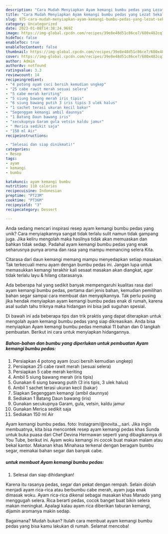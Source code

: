 ```yaml
---
description: "Cara Mudah Menyiapkan Ayam kemangi bumbu pedas yang Lezat Sekali"
title: "Cara Mudah Menyiapkan Ayam kemangi bumbu pedas yang Lezat Sekali"
slug: 975-cara-mudah-menyiapkan-ayam-kemangi-bumbu-pedas-yang-lezat-sekali
category: Uncategorized
date: 2023-01-08T14:38:24.969Z
image: https://img-global.cpcdn.com/recipes/39e8e48d51c86ce7/680x482cq70/ayam-kemangi-bumbu-pedas-foto-resep-utama.jpg
hideToc: false
enableToc: true
enableTocContent: false
thumbnail: https://img-global.cpcdn.com/recipes/39e8e48d51c86ce7/680x482cq70/ayam-kemangi-bumbu-pedas-foto-resep-utama.jpg
cover: https://img-global.cpcdn.com/recipes/39e8e48d51c86ce7/680x482cq70/ayam-kemangi-bumbu-pedas-foto-resep-utama.jpg
author: Admin
authorAv: notfound
ratingvalue: 3.3
reviewcount: 14
recipeingredient:
- "4 potong ayam cuci bersih kemudian ungkep"
- "25 cabe rawit merah sesuai selera"
- "5 cabe merah keriting"
- "5 siung bawang merah iris tipis"
- "6 siung bawang putih 3 iris tipis 3 ulek halus"
- "1 sachet terasi ukuran kecil bakar"
- "Segenggam kemangi ambil daunnya"
- "1 Batang Daun bawang iris"
- "secukupnya Garam gula vetsin kaldu jamur"
- " Merica sedikit saja"
- "150 ml Air"
recipeinstructions:

- "Selesai dan siap dinikmati!"
categories:
- Resep
tags:
- ayam
- kemangi
- bumbu

katakunci: ayam kemangi bumbu 
nutrition: 110 calories
recipecuisine: Indonesian
preptime: "PT23M"
cooktime: "PT36M"
recipeyield: "3"
recipecategory: Dessert

---
```





Anda sedang mencari inspirasi resep ayam kemangi bumbu pedas yang unik? Cara menyiapkannya sangat tidak terlalu sulit namun tidak gampang juga. Jika keliru mengolah maka hasilnya tidak akan memuaskan dan bahkan tidak sedap. Padahal ayam kemangi bumbu pedas yang enak seharusnya punya aroma dan rasa yang mampu memancing selera Kita.





Citarasa dari daun kemangi memang mampu menyedapkan setiap masakan. Tak terkecuali menu ayam dengan bumbu pedas ini. Jangan lupa untuk memasukkan kemangi terakhir kali sesaat masakan akan diangkat, agar tidak terlalu layu &amp; hilang citarasanya.

Ada beberapa hal yang sedikit banyak mempengaruhi kualitas rasa dari ayam kemangi bumbu pedas, pertama dari jenis bahan, kemudian pemilihan bahan segar sampai cara membuat dan menyajikannya. Tak perlu pusing jika hendak menyiapkan ayam kemangi bumbu pedas enak di rumah, karena asal sudah tahu triknya maka hidangan ini bisa jadi suguhan spesial.






Di bawah ini ada beberapa tips dan trik praktis yang dapat diterapkan untuk mengolah ayam kemangi bumbu pedas yang siap dikreasikan. Anda bisa menyiapkan Ayam kemangi bumbu pedas memakai 11 bahan dan 0 langkah pembuatan. Berikut ini cara untuk menyiapkan hidangannya.

<!--inarticleads1-->

##### Bahan-bahan dan bumbu yang diperlukan untuk pembuatan Ayam kemangi bumbu pedas:

1. Persiapkan 4 potong ayam (cuci bersih kemudian ungkep)
1. Persiapkan 25 cabe rawit merah (sesuai selera)
1. Persiapkan 5 cabe merah keriting
1. Ambil 5 siung bawang merah (iris tipis)
1. Gunakan 6 siung bawang putih (3 iris tipis, 3 ulek halus)
1. Ambil 1 sachet terasi ukuran kecil (bakar)
1. Siapkan Segenggam kemangi (ambil daunnya)
1. Sediakan 1 Batang Daun bawang (iris)
1. Gunakan secukupnya Garam, gula, vetsin, kaldu jamur
1. Gunakan  Merica sedikit saja
1. Sediakan 150 ml Air


Ayam kemangi bumbu pedas. foto: Instagram/@novita._.sari. Jika ingin membuatnya, kita bisa mencontek resep ayam kemangi pedas khas Sunda untuk buka puasa dari Chef Devina Hermawan seperti yang dibagikannya di You Tube, berikut ini. Ayam woku kemangi ini cocok buat makan malam atau bekal kantor. Makanan khas Minahasa terkenal dengan beragam bumbu segar, memakai bahan segar dan banyak cabe. 

<!--inarticleads2-->

#####  untuk membuat Ayam kemangi bumbu pedas:


1. Selesai dan siap dihidangkan!

Karena itu rasanya pedas, segar dan pekat dengan rempah. Selain diolah menjadi ayam rica-rica atau berbumbu cabe merah, ayam juga enak dimasak woku. Ayam rica-rica dikenal sebagai masakan khas Manado yang menggugah selera. Rica berarti pedas, cocok banget buat bikin selera makan meningkat. Apalagi kalau ayam rica diberikan taburan kemangi, dijamin aromanya makin sedap. 

Bagaimana? Mudah bukan? Itulah cara membuat ayam kemangi bumbu pedas yang bisa kamu lakukan di rumah. Selamat mencoba!
